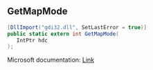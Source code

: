 ## GetMapMode

```csharp
[DllImport("gdi32.dll", SetLastError = true)]
public static extern int GetMapMode(
   IntPtr hdc
);
```

Microsoft documentation: [Link](https://docs.microsoft.com/en-us/windows/win32/api/wingdi/nf-wingdi-getmapmode)
